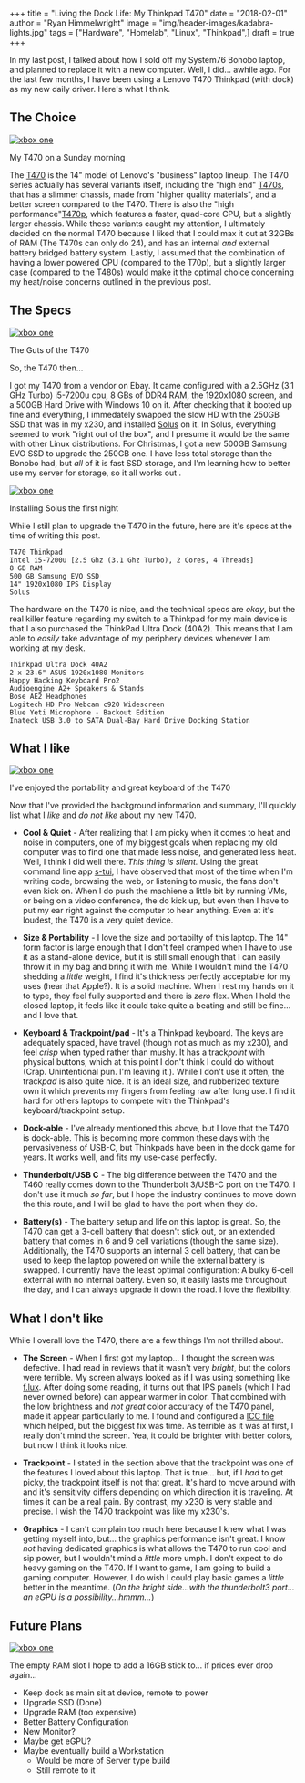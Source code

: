 +++
title  = "Living the Dock Life: My Thinkpad T470"
date   = "2018-02-01"
author = "Ryan Himmelwright"
image  = "img/header-images/kadabra-lights.jpg"
tags   = ["Hardware", "Homelab", "Linux", "Thinkpad",]
draft  = true
+++

In my last post, I talked about how I sold off my System76 Bonobo laptop, and
 planned to replace it with a new computer. Well, I did... awhile ago. For the
 last few months, I have been using a Lenovo T470 Thinkpad (with dock) as my new
 daily driver. Here's what I think.

<!--more-->

## The Choice

<a href="../../img/posts/my-t470/coffee-picture.jpg"><img alt="xbox one" src="../../img/posts/my-t470/coffee-picture.jpg" style="max-width: 100%;"/></a>
<div class="caption">My T470 on a Sunday morning</div>

The
[T470](https://www.notebookcheck.net/Lenovo-ThinkPad-T470-Core-i5-Full-HD-Notebook-Review.198130.0.html)
is the 14" model of Lenovo's "business" laptop lineup. The T470 series actually
has several variants itself, including the "high end"
[T470s](https://www.notebookcheck.net/Lenovo-ThinkPad-T470s-Core-i7-WQHD-Laptop-Review.200880.0.html),
that has a slimmer chassis, made from "higher quality materials", and a better
screen compared to the T470. There is also the "high
performance"[T470p](https://www.notebookcheck.net/Lenovo-ThinkPad-T470p-Core-i7-GeForce-940MX-Laptop-Review.226802.0.html),
which features a faster, quad-core CPU, but a slightly larger chassis. While
these variants caught my attention, I ultimately decided on the normal T470
because I liked that I could max it out at 32GBs of RAM (The T470s can only do
24), and has an internal *and* external battery bridged battery system. Lastly,
I assumed that the combination of having a lower powered CPU (compared to the
T70p), but a slightly larger case (compared to the T480s) would make it the
optimal choice concerning my heat/noise concerns outlined in the previous post.

## The Specs

<a href="../../img/posts/my-t470/inside.jpg"><img alt="xbox one" src="../../img/posts/my-t470/inside.jpg" style="max-width: 100%;"/></a>
<div class="caption">The Guts of the T470</div>

So, the T470 then... 

I got my T470 from a vendor on Ebay. It came configured with a 2.5GHz (3.1 GHz
Turbo) i5-7200u cpu, 8 GBs of DDR4 RAM, the 1920x1080 screen, and a 500GB Hard
Drive with Windows 10 on it. After checking that it booted up fine and
everything, I immedately swapped the slow HD with the 250GB SSD that was in my
x230, and installed [Solus](https://solus-project.com) on it. In Solus,
everything seemed to work "right out of the box", and I presume it would be the
same with other Linux distributions. For Christmas, I got a new 500GB Samsung
EVO SSD to upgrade the 250GB one. I have less total storage than the Bonobo had,
but *all* of it is fast SSD storage, and I'm learning how to better use my
server for storage, so it all works out <i class="fa fa-smile-o"
aria-hidden="true"></i>.

<a href="../../img/posts/my-t470/solus-install.jpg"><img alt="xbox one" src="../../img/posts/my-t470/solus-install.jpg" style="max-width: 100%;"/></a>
<div class="caption">Installing Solus the first night</div>

While I still plan to upgrade the T470 in the future, here are it's specs at the
time of writing this post. 

```
T470 Thinkpad
Intel i5-7200u [2.5 Ghz (3.1 Ghz Turbo), 2 Cores, 4 Threads]
8 GB RAM
500 GB Samsung EVO SSD
14" 1920x1080 IPS Display 
Solus
```

The hardware on the T470 is nice, and the technical specs are *okay*, but the
real killer feature regarding my switch to a Thinkpad for my main device is that
I also purchased the ThinkPad Ultra Dock (40A2). This means that I am able to
*easily* take advantage of my periphery devices whenever I am working at my
desk. 

```
Thinkpad Ultra Dock 40A2
2 x 23.6" ASUS 1920x1080 Monitors
Happy Hacking Keyboard Pro2 
Audioengine A2+ Speakers & Stands
Bose AE2 Headphones
Logitech HD Pro Webcam c920 Widescreen
Blue Yeti Microphone - Backout Edition
Inateck USB 3.0 to SATA Dual-Bay Hard Drive Docking Station
```


## What I like

<a href="../../img/posts/my-t470/hotel.jpg"><img alt="xbox one" src="../../img/posts/my-t470/hotel.jpg" style="max-width: 100%;"/></a>
<div class="caption">I've enjoyed the portability and great keyboard of the T470</div>

Now that I've provided the background information and summary, I'll quickly list
what I *like* and *do not like* about my new T470.

- **Cool & Quiet** - After realizing that I am picky when it comes to heat and
  noise in computers, one of my biggest goals when replacing my old computer was
  to find one that made less noise, and generated less heat. Well, I think I did
  well there. *This thing is silent.* Using the great command line app
  [s-tui](https://amanusk.github.io/s-tui/), I have observed that most of the
  time when I'm writing code, browsing the web, or listening to music, the fans
  don't even kick on. When I do push the machiene a little bit by running VMs,
  or being on a video conference, the do kick up, but even then I have to put my
  ear right against the computer to hear anything. Even at it's loudest, the
  T470 is a very quiet device.
  
- **Size & Portability** - I love the size and portabilty of this laptop. The
  14" form factor is large enough that I don't feel cramped when I have to use
  it as a stand-alone device, but it is still small enough that I can easily
  throw it in my bag and bring it with me. While I wouldn't mind the T470
  shedding a *little* weight, I find it's thickness perfectly acceptable for my
  uses (hear that Apple?). It is a solid machine. When I rest my hands on it to
  type, they feel fully supported and there is *zero* flex. When I hold the
  closed laptop, it feels like it could take quite a beating and still be
  fine... and I love that.
  
- **Keyboard & Trackpoint/pad** - It's a Thinkpad keyboard. The keys are
  adequately spaced, have travel (though not as much as my x230), and feel
  *crisp* when typed rather than mushy. It has a track*point* with physical
  buttons, which at this point I don't think I could do without (Crap.
  Unintentional pun. I'm leaving it.). While I don't use it often, the
  track*pad* is also quite nice. It is an ideal size, and rubberized texture own
  it which prevents my fingers from feeling raw after long use. I find it hard
  for others laptops to compete with the Thinkpad's keyboard/trackpoint setup.
  
- **Dock-able** - I've already mentioned this above, but I love that the T470 is
  dock-able. This is becoming more common these days with the pervasiveness of
  USB-C, but Thinkpads have been in the dock game for years. It works well, and
  fits my use-case perfectly.

- **Thunderbolt/USB C** - The big difference between the T470 and the T460
  really comes down to the Thunderbolt 3/USB-C port on the T470. I don't use it
  much *so far*, but I hope the industry continues to move down the this route,
  and I will be glad to have the port when they do.

- **Battery(s)** - The battery setup and life on this laptop is great. So, the
  T470 can get a 3-cell battery that doesn't stick out, or an extended battery
  that comes in 6 and 9 cell variations (though the same size). Additionally,
  the T470 supports an internal 3 cell battery, that can be used to keep the
  laptop powered on while the external battery is swapped. I currently have the
  least optimal configuration: A bulky 6-cell external with no internal
  battery. Even so, it easily lasts me throughout the day, and I can always upgrade
  it down the road. I love the flexibility.

## What I don't like

While I overall love the T470, there are a few things I'm not thrilled about.

- **The Screen** - When I first got my laptop... I thought the screen was
  defective. I had read in reviews that it wasn't very *bright*, but the colors
  were terrible. My screen always looked as if I was using something like
  [f.lux](https://justgetflux.com/). After doing some reading, it turns out that
  IPS panels (which I had never owned before) can appear warmer in color. That
  combined with the low brightness and *not great* color accuracy of the T470
  panel, made it appear particularly to me. I found and configured a [ICC
  file](https://www.notebookcheck.net/uploads/tx_nbc2/N140HCA_EAB_01.icm) which
  helped, but the biggest fix was time. As terrible as it was at first, I really
  don't mind the screen. Yea, it could be brighter with better colors, but now
  I think it looks nice.

- **Trackpoint** - I stated in the section above that the trackpoint was one of
  the features I loved about this laptop. That is true... but, if I *had* to get
  picky, the trackpoint itself is not that great. It's hard to move around with
  and it's sensitivity differs depending on which direction it is traveling. At
  times it can be a real pain. By contrast, my x230 is very stable and precise.
  I wish the T470 trackpoint was like my x230's.
  
- **Graphics** - I can't complain too much here because I knew what I was
  getting myself into, but... the graphics performance isn't great. I know *not*
  having dedicated graphics is what allows the T470 to run cool and sip power,
  but I wouldn't mind a *little* more umph. I don't expect to do heavy gaming on
  the T470. If I want to game, I am going to build a gaming computer. However, I
  do wish I could play basic games a *little* better in the meantime. (*On the
  bright side...with the thunderbolt3 port... an eGPU is a
  possibility...hmmm...*)

## Future Plans

<a href="../../img/posts/my-t470/ram-upgrade.jpg"><img alt="xbox one" src="../../img/posts/my-t470/ram-upgrade.jpg" style="max-width: 100%;"/></a>
<div class="caption">The empty RAM slot I hope to add a 16GB stick to... if prices ever drop again...</div>

* Keep dock as main sit at device, remote to power
* Upgrade SSD (Done)
* Upgrade RAM (too expensive)
* Better Battery Configuration
* New Monitor?
* Maybe get eGPU?
* Maybe eventually build a Workstation
  * Would be more of Server type build
  * Still remote to it
